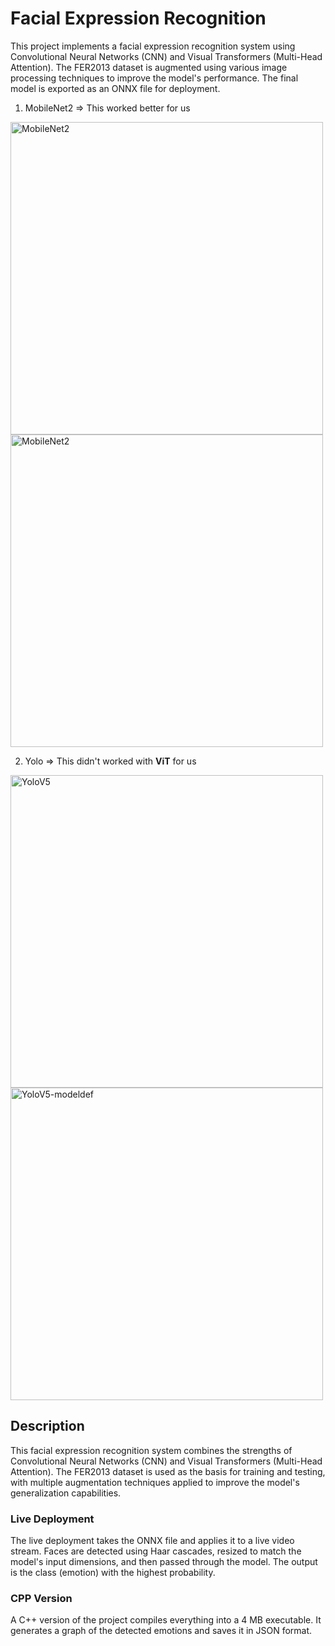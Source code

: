 # Facial Expression Recognition

This project implements a facial expression recognition system using Convolutional Neural Networks (CNN) and Visual Transformers (Multi-Head Attention). The FER2013 dataset is augmented using various image processing techniques to improve the model's performance. The final model is exported as an ONNX file for deployment.

1) MobileNet2 => This worked better for us
<img src="Accuracy&LossMaps/accuracy_graph_Adam.png" alt="MobileNet2" width="500"/>
<img src="Accuracy&LossMaps/loss_graph_Adam.png" alt="MobileNet2" width="500"/>

2) Yolo => This didn't worked with <strong>ViT</strong> for us
<img src="Accuracy&LossMaps/YoloV5.jpg" alt="YoloV5" width="500"/>
<img src="Accuracy&LossMaps/YoloV5-modeldef.jpg" alt="YoloV5-modeldef" width="500"/>

## Description
This facial expression recognition system combines the strengths of Convolutional Neural Networks (CNN) and Visual Transformers (Multi-Head Attention). The FER2013 dataset is used as the basis for training and testing, with multiple augmentation techniques applied to improve the model's generalization capabilities.

### Live Deployment

The live deployment takes the ONNX file and applies it to a live video stream. Faces are detected using Haar cascades, resized to match the model's input dimensions, and then passed through the model. The output is the class (emotion) with the highest probability.

### CPP Version

A C++ version of the project compiles everything into a 4 MB executable. It generates a graph of the detected emotions and saves it in JSON format.
